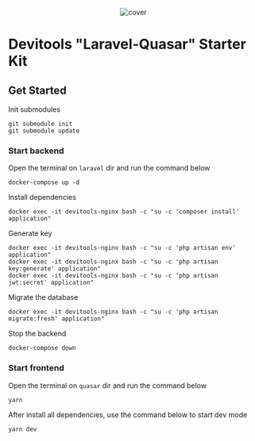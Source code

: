 <p align="center">
  <img
    src="https://raw.githubusercontent.com/devitools/laravel-quasar-starter-kit/master/cover.jpg"
    alt="cover"
  />
</p>

# Devitools "Laravel-Quasar" Starter Kit

## Get Started

Init submodules
```
git submodule init
git submodule update
```

### Start backend

Open the terminal on `laravel` dir and run the command below
```
docker-compose up -d
```

Install dependencies
```
docker exec -it devitools-nginx bash -c "su -c 'composer install' application"
```

Generate key
```
docker exec -it devitools-nginx bash -c "su -c 'php artisan env' application"
docker exec -it devitools-nginx bash -c "su -c 'php artisan key:generate' application"
docker exec -it devitools-nginx bash -c "su -c 'php artisan jwt:secret' application"
```

Migrate the database
```
docker exec -it devitools-nginx bash -c "su -c 'php artisan migrate:fresh' application"
```

Stop the backend
```
docker-compose down
```

### Start frontend

Open the terminal on `quasar` dir and run the command below
```
yarn
```

After install all dependencies, use the command below to start dev mode
```
yarn dev
```
